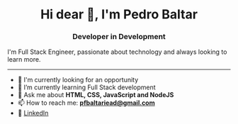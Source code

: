 <h1 align="center">Hi dear 👋, I'm Pedro Baltar</h1>
<h3 align="center">Developer in Development</h3>

<p>
  I'm Full Stack Engineer, passionate about technology and always looking to learn more.
</p>

<hr>


- 🔭 I'm currently looking for an opportunity
- 🌱 I’m currently learning Full Stack development
- 💬 Ask me about **HTML, CSS, JavaScript and NodeJS**
- 📫 How to reach me: **pfbaltariead@gmail.com**
- 💼 [LinkedIn](https://www.linkedin.com/in/pedro-felipe-baltar-2a26a31ab/)

